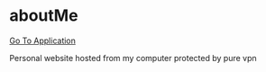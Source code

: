 # aboutMe
<a href='http://141.101.171.156:8080' target='_blank'>Go To Application</a>
<br>

Personal website hosted from my computer protected by pure vpn
